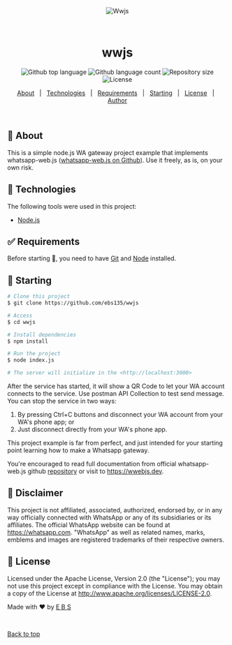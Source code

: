 <div align="center" id="top"> 
  <img src="./.github/app.gif" alt="Wwjs" />

  &#xa0;

  <!-- <a href="https://wwjs.netlify.app">Demo</a> -->
</div>

<h1 align="center">wwjs</h1>

<p align="center">
  <img alt="Github top language" src="https://img.shields.io/github/languages/top/ebs135/wwjs?color=56BEB8">

  <img alt="Github language count" src="https://img.shields.io/github/languages/count/ebs135/wwjs?color=56BEB8">

  <img alt="Repository size" src="https://img.shields.io/github/repo-size/ebs135/wwjs?color=56BEB8">

  <img alt="License" src="https://img.shields.io/github/license/ebs135/wwjs?color=56BEB8">

  <!-- <img alt="Github issues" src="https://img.shields.io/github/issues/ebs135/wwjs?color=56BEB8" /> -->

  <!-- <img alt="Github forks" src="https://img.shields.io/github/forks/ebs135/wwjs?color=56BEB8" /> -->

  <!-- <img alt="Github stars" src="https://img.shields.io/github/stars/ebs135/wwjs?color=56BEB8" /> -->
</p>

<!-- Status -->

<!-- <h4 align="center"> 
	🚧  Wwjs 🚀 Under construction...  🚧
</h4> 

<hr> -->

<p align="center">
  <a href="#dart-about">About</a> &#xa0; | &#xa0; 
  <a href="#rocket-technologies">Technologies</a> &#xa0; | &#xa0;
  <a href="#white_check_mark-requirements">Requirements</a> &#xa0; | &#xa0;
  <a href="#checkered_flag-starting">Starting</a> &#xa0; | &#xa0;
  <a href="#memo-license">License</a> &#xa0; | &#xa0;
  <a href="https://github.com/ebs135" target="_blank">Author</a>
</p>

<br>

## :dart: About ##

This is a simple node.js WA gateway project example that implements whatsapp-web.js (<a href="https://github.com/pedroslopez/whatsapp-web.js">whatsapp-web.js on Github</a>). Use it freely, as is, on your own risk.

## :rocket: Technologies ##

The following tools were used in this project:

- [Node.js](https://nodejs.org/en/)

## :white_check_mark: Requirements ##

Before starting :checkered_flag:, you need to have [Git](https://git-scm.com) and [Node](https://nodejs.org/en/) installed.

## :checkered_flag: Starting ##

```bash
# Clone this project
$ git clone https://github.com/ebs135/wwjs

# Access
$ cd wwjs

# Install dependencies
$ npm install

# Run the project
$ node index.js

# The server will initialize in the <http://localhost:3000>
```

After the service has started, it will show a QR Code to let your WA account connects to the service.
Use postman API Collection to test send message.
You can stop the service in two ways:
1. By pressing Ctrl+C buttons and disconnect your WA account from your WA's phone app; or
2. Just disconnect directly from your WA's phone app.

This project example is far from perfect, and just intended for your starting point learning how to make a Whatsapp gateway.

You're encouraged to read full documentation from official whatsapp-web.js github <a href="https://github.com/pedroslopez/whatsapp-web.js">repository</a> or visit to <a href="">https://wwebjs.dev</a>.

## :memo: Disclaimer ##

This project is not affiliated, associated, authorized, endorsed by, or in any way officially connected with WhatsApp or any of its subsidiaries or its affiliates. The official WhatsApp website can be found at <a href="https://whatsapp.com"></a>https://whatsapp.com</a>. "WhatsApp" as well as related names, marks, emblems and images are registered trademarks of their respective owners.

## :memo: License ##

Licensed under the Apache License, Version 2.0 (the "License"); you may not use this project except in compliance with the License. You may obtain a copy of the License at <a href="http://www.apache.org/licenses/LICENSE-2.0"></a>http://www.apache.org/licenses/LICENSE-2.0</a>.


Made with :heart: by <a href="https://github.com/ebs135" target="_blank">E B S</a>

&#xa0;

<a href="#top">Back to top</a>
